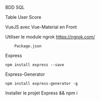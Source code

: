 BDD SQL

Table User
Score

VueJS avec Vue-Material en Front


Utiliser le module ngrok
https://ngrok.com/


```
    Package.json
```

Express
```
npm install express --save
```

Express-Generator
```
npm install express-generator -g
```

Installer le projet
Express
&&
npm i

